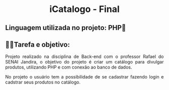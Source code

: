 <h1 align= "center">iCatalogo - Final</h1>

<h2>Linguagem utilizada no projeto: PHP🐘</h2>

<h2>📌📃Tarefa e objetivo:</h2>

<p align="justify">Projeto realizado na disciplina de Back-end com o professor Rafael do SENAI Jandira, o objetivo do projeto é criar um catálogo para divulgar produtos, utilizando PHP e com conexão ao banco de dados.</p>

<p align="justify">No projeto o usuário tem a possibilidade de se cadastrar fazendo login e cadstrar seus produtos no catálogo.</p>
